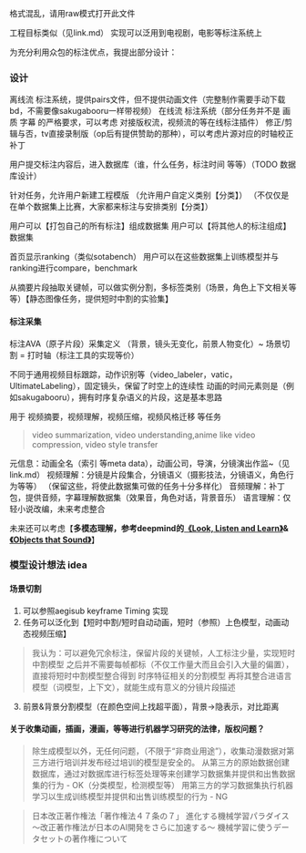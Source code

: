 格式混乱，请用raw模式打开此文件

工程目标类似（见link.md）
实现可以泛用到电视剧，电影等标注系统上

为充分利用众包的标注优点，我提出部分设计：

### 设计
离线流 标注系统，提供pairs文件，但不提供动画文件（完整制作需要手动下载bd，不需要像sakugabooru一样带视频）
在线流 标注系统（部分任务并不是 画质 字幕 的严格要求，可以考虑 对接版权流，视频流的等在线标注插件）
修正/剪辑与否，tv直接录制版（op后有提供赞助的那种），可以考虑片源对应的时轴校正补丁

用户提交标注内容后，进入数据库（谁，什么任务，标注时间 等等）（TODO 数据库设计）

针对任务，允许用户新建工程模版
（允许用户自定义类别【分类】）
（不仅仅是在单个数据集上比赛，大家都来标注与安排类别【分类】）

用户可以【打包自己的所有标注】组成数据集
用户可以【将其他人的标注组成】数据集

首页显示ranking（类似sotabench）
用户可以在这些数据集上训练模型并与ranking进行compare，benchmark

从摘要片段抽取关键帧，可以做实例分割，多标签类别（场景，角色上下文相关等等）【静态图像任务，提供短时中割的实验集】

#### 标注采集
标注AVA（原子片段）采集定义 （背景，镜头无变化，前景人物变化）~ 场景切割 = 打时轴（标注工具的实现等价）

不同于通用视频目标跟踪，动作识别等（video_labeler，vatic，UltimateLabeling），固定镜头，保留了时空上的连续性
动画的时间元素则是（例如sakugabooru），拥有时序复杂语义的片段，这是基本思路

用于 视频摘要，视频理解，视频压缩，视频风格迁移 等任务
> video summarization, video understanding,anime like video compression, video style transfer

元信息：动画全名（索引 等meta data），动画公司，导演，分镜演出作监~（见link.md）
视频理解：分镜是片段集合，分镜语义（摄影技法，分镜语义，角色行为等等）
（保留这些，将使此数据集可做的任务十分多样化）
音频理解：补丁包，提供音频，字幕理解数据集（效果音，角色对话，背景音乐）
语言理解：仅轻小说改编，未来考虑整合

未来还可以考虑【**多模态理解，参考deepmind的[《Look, Listen and Learn》](https://arxiv.org/abs/1705.08168)&[《Objects that Sound》](https://arxiv.org/abs/1712.06651)**】

### 模型设计想法 idea
#### 场景切割
1. 可以参照aegisub keyframe Timing 实现
2. 任务可以泛化到【短时中割/短时自动动画，短时（参照）上色模型，动画动态视频压缩】
> 我认为：可以避免冗余标注，保留片段的关键帧，人工标注少量，实现短时中割模型
> 之后并不需要每帧都标（不仅工作量大而且会引入大量的偏置），直接将短时中割模型整合得到 时序特征相关的分割模型
> 再将其整合进语言模型（词模型，上下文），就能生成有意义的分镜片段描述
3. 前景&背景分割模型（在颜色空间上找超平面），背景->隐表示，对比距离


#### 关于收集动画，插画，漫画，等等进行机器学习研究的法律，版权问题？
> 除生成模型以外，无任何问题，（不限于“非商业用途”），收集动漫数据对第三方进行培训并发布经过培训的模型是安全的。
> 从第三方的原始数据创建数据库，通过对数据库进行标签处理等来创建学习数据集并提供和出售数据集的行为 - OK（分类模型，检测模型等）
> 用第三方的学习数据集执行机器学习以生成训练模型并提供和出售训练模型的行为 - NG

> 日本改正著作権法「著作権法４７条の７」
> 進化する機械学習パラダイス ～改正著作権法が日本のAI開発をさらに加速する～
> 機械学習に使うデータセットの著作権について
